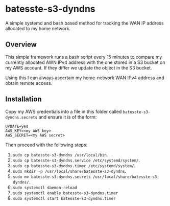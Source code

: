 # batesste-s3-dyndns

A simple systemd and bash based method for tracking the WAN IP address
allocated to my home network.

## Overview

This simple framework runs a bash script every 15 minutes to compare
my currently allocated AWN IPv4 address with the one stored in a S3
bucket on my AWS account. If they differ we update the object in the
S3 bucket.

Using this I can always ascertain my home-network WAN IPv4 address and
obtain remote access.

## Installation

Copy my AWS credentials into a file in this folder called
```batesste-s3-dyndns.secrets``` and ensure it is of the form:
```
UPDATE=yes
AWS_KEY=<my AWS key>
AWS_SECRET=<my AWS secret>
```
Then proceed with the following steps:
1. ```sudo cp batesste-s3-dyndns /usr/local/bin```.
1. ```sudo cp batesste-s3-dyndns.service /etc/systemd/system/```.
1. ```sudo cp batesste-s3-dyndns.timer /etc/systemd/system/```.
1. ```sudo mkdir -p /usr/local/share/batesste-s3-dyndns```.
1. ```sudo mv batesste-s3-dyndns.secrets /usr/local/share/batesste-s3-dyndns/```.
1. ```sudo systemctl daemon-reload```
1. ```sudo systemctl enable batesste-s3-dyndns.timer```
1. ```sudo systemctl start batesste-s3-dyndns.timer```
